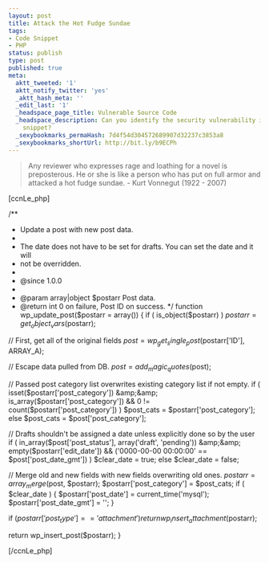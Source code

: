 ```yaml
---
layout: post
title: Attack the Hot Fudge Sundae
tags:
- Code Snippet
- PHP
status: publish
type: post
published: true
meta:
  aktt_tweeted: '1'
  aktt_notify_twitter: 'yes'
  _aktt_hash_meta: ''
  _edit_last: '1'
  _headspace_page_title: Vulnerable Source Code
  _headspace_description: Can you identify the security vulnerability in this code
    snippet?
  _sexybookmarks_permaHash: 7d4f54d304572689907d32237c3853a8
  _sexybookmarks_shortUrl: http://bit.ly/b9ECPh
---
```

<blockquote>Any reviewer who expresses rage and loathing for a novel is preposterous. He or she is like a person who has put on full armor and attacked a hot fudge sundae.
- Kurt Vonnegut (1922 - 2007)</blockquote>
[ccnLe_php]

/**
* Update a post with new post data.
*
* The date does not have to be set for drafts. You can set the date and it will
* not be overridden.
*
* @since 1.0.0
*
* @param array|object $postarr Post data.
* @return int 0 on failure, Post ID on success.
*/
function wp_update_post($postarr = array()) {
if ( is_object($postarr) )
$postarr = get_object_vars($postarr);

// First, get all of the original fields
$post = wp_get_single_post($postarr['ID'], ARRAY_A);

// Escape data pulled from DB.
$post = add_magic_quotes($post);

// Passed post category list overwrites existing category list if not empty.
if ( isset($postarr['post_category']) &amp;&amp; is_array($postarr['post_category'])
&amp;&amp; 0 != count($postarr['post_category']) )
$post_cats = $postarr['post_category'];
else
$post_cats = $post['post_category'];

// Drafts shouldn't be assigned a date unless explicitly done so by the user
if ( in_array($post['post_status'], array('draft', 'pending')) &amp;&amp; empty($postarr['edit_date']) &amp;&amp;
('0000-00-00 00:00:00' == $post['post_date_gmt']) )
$clear_date = true;
else
$clear_date = false;

// Merge old and new fields with new fields overwriting old ones.
$postarr = array_merge($post, $postarr);
$postarr['post_category'] = $post_cats;
if ( $clear_date ) {
$postarr['post_date'] = current_time('mysql');
$postarr['post_date_gmt'] = '';
}

if ($postarr['post_type'] == 'attachment')
return wp_insert_attachment($postarr);

return wp_insert_post($postarr);
}

[/ccnLe_php] 
